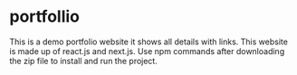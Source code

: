 # portfollio
This is a demo portfolio website it shows all details with links. This website is made up of react.js and next.js. Use npm commands after downloading the zip file to install and run the project. 
